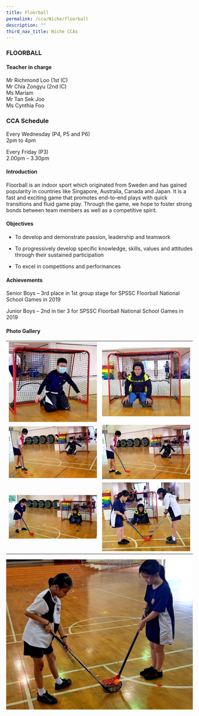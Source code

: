 ```yaml
---
title: Floorball
permalink: /cca/Niche/floorball
description: ""
third_nav_title: Niche CCAs
---
```


### FLOORBALL

#### Teacher in charge

Mr Richmond Loo (1st IC)   <br>
Mr Chia Zongyu (2nd IC) <br>
Ms Mariam <br>
Mr Tan Sek Joo  <br>
Ms Cynthia Foo   

### CCA Schedule

Every Wednesday (P4, P5 and P6) <br>
2pm to 4pm

Every Friday (P3) <br>
2.00pm – 3.30pm

#### Introduction

Floorball is an indoor sport which originated from Sweden and has gained popularity in countries like Singapore, Australia, Canada and Japan. It is a fast and exciting game that promotes end-to-end plays with quick transitions and fluid game play. Through the game, we hope to foster strong bonds between team members as well as a competitive spirit.

#### Objectives

*   To develop and demonstrate passion, leadership and teamwork
    
*   To progressively develop specific knowledge, skills, values and attitudes through their sustained participation
    
*   To excel in competitions and performances

####  Achievements

Senior Boys – 3rd place in 1st group stage for SPSSC Floorball National School Games in 2019

Junior Boys – 2nd in tier 3 for SPSSC Floorball National School Games in 2019

#### Photo Gallery
 
| | |
|---|---|
| ![](/images/flooorball1.jpg) | ![](/images/floorball2.jpg) |
| ![](/images/floorball3.jpg) | ![](/images/floorball4.jpg) | 
| ![](/images/floorball5.jpg) | ![](/images/floorball6.jpg) | 

![](/images/floorball7.jpg)